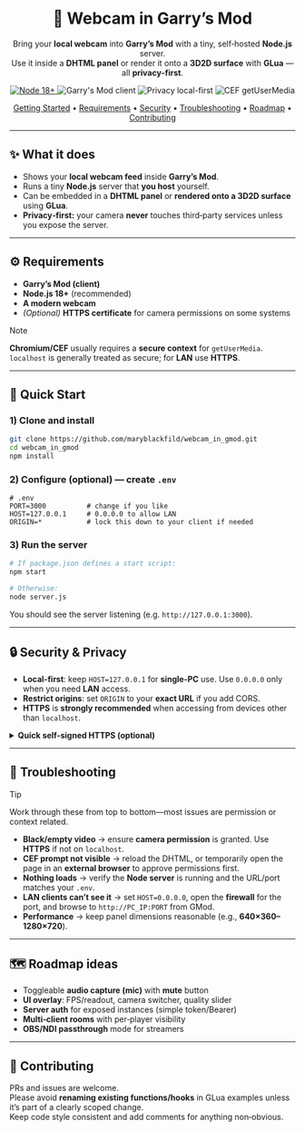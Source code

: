 <div align="center">

# 🎥 Webcam in Garry’s Mod

Bring your **local webcam** into **Garry’s Mod** with a tiny, self‑hosted **Node.js** server.  
Use it inside a **DHTML panel** or render it onto a **3D2D surface** with **GLua** — all **privacy‑first**.

<p>
  <a href="https://nodejs.org/">
    <img alt="Node 18+" src="https://img.shields.io/badge/Node-18%2B-informational?logo=node.js">
  </a>
  <img alt="Garry's Mod client" src="https://img.shields.io/badge/Garry's%20Mod-client-blue">
  <img alt="Privacy local-first" src="https://img.shields.io/badge/Privacy-local--first-success">
  <img alt="CEF getUserMedia" src="https://img.shields.io/badge/CEF-getUserMedia-lightgrey">
</p>

[Getting Started](#-quick-start) •
[Requirements](#%EF%B8%8F-requirements) •
[Security](#-security--privacy) •
[Troubleshooting](#-troubleshooting) •
[Roadmap](#-roadmap-ideas) •
[Contributing](#-contributing)

</div>

---

## ✨ What it does

- Shows your **local webcam feed** inside **Garry’s Mod**.  
- Runs a tiny **Node.js** server that **you host** yourself.  
- Can be embedded in a **DHTML panel** or **rendered onto a 3D2D surface** using **GLua**.  
- **Privacy‑first:** your camera **never** touches third‑party services unless you expose the server.

---

## ⚙️ Requirements

- **Garry’s Mod (client)**
- **Node.js 18+** (recommended)
- **A modern webcam**
- *(Optional)* **HTTPS certificate** for camera permissions on some systems

> [!NOTE]
> **Chromium/CEF** usually requires a **secure context** for `getUserMedia`.  
> `localhost` is generally treated as secure; for **LAN** use **HTTPS**.

---

## 🚀 Quick Start

### 1) Clone and install
```bash
git clone https://github.com/maryblackfild/webcam_in_gmod.git
cd webcam_in_gmod
npm install
```

### 2) Configure (optional) — create `.env`
```dotenv
# .env
PORT=3000          # change if you like
HOST=127.0.0.1     # 0.0.0.0 to allow LAN
ORIGIN=*           # lock this down to your client if needed
```

### 3) Run the server
```bash
# If package.json defines a start script:
npm start

# Otherwise:
node server.js
```

You should see the server listening (e.g. `http://127.0.0.1:3000`).

---

## 🔒 Security & Privacy

- **Local-first**: keep `HOST=127.0.0.1` for **single‑PC** use. Use `0.0.0.0` only when you need **LAN** access.
- **Restrict origins**: set `ORIGIN` to your **exact URL** if you add CORS.
- **HTTPS** is **strongly recommended** when accessing from devices other than `localhost`.

<details>
<summary><strong>Quick self-signed HTTPS (optional)</strong></summary>

```bash
mkdir -p certs
openssl req -x509 -nodes -days 365 -newkey rsa:2048 \
  -keyout certs/key.pem -out certs/cert.pem \
  -subj "/CN=localhost"
```

Then (if your `server.js` supports it) run with HTTPS env flags, or adapt `server.js` to use Node’s `https.createServer` with those certs.
</details>

---

## 🧪 Troubleshooting

> [!TIP]
> Work through these from top to bottom—most issues are permission or context related.

- **Black/empty video** → ensure **camera permission** is granted. Use **HTTPS** if not on `localhost`.
- **CEF prompt not visible** → reload the DHTML, or temporarily open the page in an **external browser** to approve permissions first.
- **Nothing loads** → verify the **Node server** is running and the URL/port matches your `.env`.
- **LAN clients can’t see it** → set `HOST=0.0.0.0`, open the **firewall** for the port, and browse to `http://PC_IP:PORT` from GMod.
- **Performance** → keep panel dimensions reasonable (e.g., **640×360–1280×720**).

---

## 🗺️ Roadmap ideas

- Toggleable **audio capture (mic)** with **mute** button
- **UI overlay**: FPS/readout, camera switcher, quality slider
- **Server auth** for exposed instances (simple token/Bearer)
- **Multi‑client rooms** with per‑player visibility
- **OBS/NDI passthrough** mode for streamers

---

## 🤝 Contributing

PRs and issues are welcome.  
Please avoid **renaming existing functions/hooks** in GLua examples unless it’s part of a clearly scoped change.  
Keep code style consistent and add comments for anything non‑obvious.
